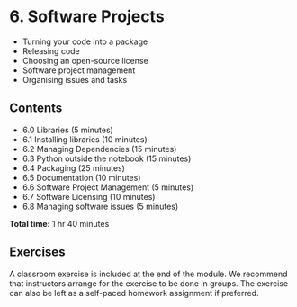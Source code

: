 # 6. Software Projects

- Turning your code into a package
- Releasing code
- Choosing an open-source license
- Software project management
- Organising issues and tasks

## Contents

- 6.0 Libraries (5 minutes)
- 6.1 Installing libraries (10 minutes)
- 6.2 Managing Dependencies (15 minutes)
- 6.3 Python outside the notebook (15 minutes)
- 6.4 Packaging (25 minutes)
- 6.5 Documentation (10 minutes)
- 6.6 Software Project Management (5 minutes)
- 6.7 Software Licensing (10 minutes)
- 6.8 Managing software issues (5 minutes)

**Total time:** 1 hr 40 minutes

## Exercises

A classroom exercise is included at the end of the module.
We recommend that instructors arrange for the exercise to be done in groups.
The exercise can also be left as a self-paced homework assignment if preferred.
